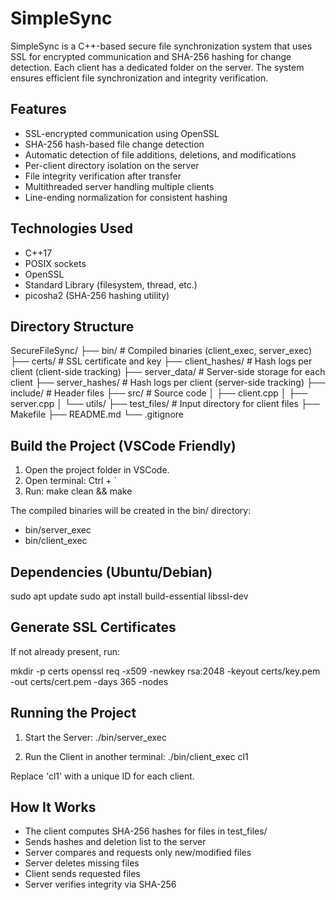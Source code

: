 SimpleSync
==============

SimpleSync is a C++-based secure file synchronization system that uses SSL for encrypted communication and SHA-256 hashing for change detection. Each client has a dedicated folder on the server. The system ensures efficient file synchronization and integrity verification.

Features
--------
- SSL-encrypted communication using OpenSSL
- SHA-256 hash-based file change detection
- Automatic detection of file additions, deletions, and modifications
- Per-client directory isolation on the server
- File integrity verification after transfer
- Multithreaded server handling multiple clients
- Line-ending normalization for consistent hashing

Technologies Used
-----------------
- C++17
- POSIX sockets
- OpenSSL
- Standard Library (filesystem, thread, etc.)
- picosha2 (SHA-256 hashing utility)

Directory Structure
-------------------
SecureFileSync/
├── bin/               # Compiled binaries (client_exec, server_exec)
├── certs/             # SSL certificate and key
├── client_hashes/     # Hash logs per client (client-side tracking)
├── server_data/       # Server-side storage for each client
├── server_hashes/     # Hash logs per client (server-side tracking)
├── include/           # Header files
├── src/               # Source code
│   ├── client.cpp
│   ├── server.cpp
│   └── utils/
├── test_files/        # Input directory for client files
├── Makefile
├── README.md
└── .gitignore

Build the Project (VSCode Friendly)
-----------------------------------
1. Open the project folder in VSCode.
2. Open terminal: Ctrl + `
3. Run:
   make clean && make

The compiled binaries will be created in the bin/ directory:
- bin/server_exec
- bin/client_exec

Dependencies (Ubuntu/Debian)
----------------------------
sudo apt update
sudo apt install build-essential libssl-dev

Generate SSL Certificates
-------------------------
If not already present, run:

mkdir -p certs
openssl req -x509 -newkey rsa:2048 -keyout certs/key.pem -out certs/cert.pem -days 365 -nodes

Running the Project
-------------------
1. Start the Server:
   ./bin/server_exec

2. Run the Client in another terminal:
   ./bin/client_exec cl1

Replace 'cl1' with a unique ID for each client.

How It Works
------------
- The client computes SHA-256 hashes for files in test_files/
- Sends hashes and deletion list to the server
- Server compares and requests only new/modified files
- Server deletes missing files
- Client sends requested files
- Server verifies integrity via SHA-256
